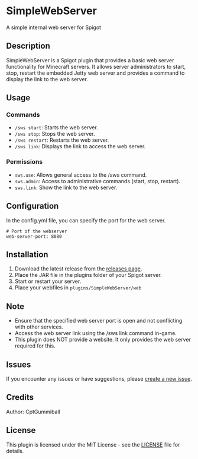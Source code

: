 # SimpleWebServer
A simple internal web server for Spigot

## Description
SimpleWebServer is a Spigot plugin that provides a basic web server functionality for Minecraft servers. It allows server administrators to start, stop, restart the embedded Jetty web server and provides a command to display the link to the web server.

## Usage
### Commands
- `/sws start`: Starts the web server.
- `/sws stop`: Stops the web server.
- `/sws restart`: Restarts the web server.
- `/sws link`: Displays the link to access the web server.

### Permissions
- `sws.use`: Allows general access to the /sws command.
- `sws.admin`: Access to administrative commands (start, stop, restart).
- `sws.link`: Show the link to the web server.

## Configuration
In the config.yml file, you can specify the port for the web server.
````
# Port of the webserver
web-server-port: 8080
````

## Installation
1. Download the latest release from the [releases page](https://github.com/CptGummiball/SimpleWebServer/releases).
2. Place the JAR file in the plugins folder of your Spigot server.
3. Start or restart your server.
4. Place your webfiles in `plugins/SimpleWebServer/web`

## Note
- Ensure that the specified web server port is open and not conflicting with other services.
- Access the web server link using the /sws link command in-game.
- This plugin does NOT provide a website. It only provides the web server required for this.

## Issues
If you encounter any issues or have suggestions, please [create a new issue](https://github.com/CptGummiball/SimpleWebServer/issues).

## Credits
Author: CptGummiball

## License
This plugin is licensed under the MIT License - see the [LICENSE](https://github.com/CptGummiball/SimpleWebServer/blob/main/LICENSE) file for details.
